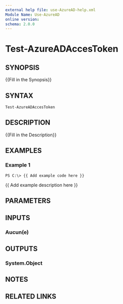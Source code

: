 ```yaml
---
external help file: use-AzureAD-help.xml
Module Name: Use-AzureAD
online version:
schema: 2.0.0
---
```


# Test-AzureADAccesToken

## SYNOPSIS
{{Fill in the Synopsis}}

## SYNTAX

```
Test-AzureADAccesToken
```

## DESCRIPTION
{{Fill in the Description}}

## EXAMPLES

### Example 1
```
PS C:\> {{ Add example code here }}
```

{{ Add example description here }}

## PARAMETERS

## INPUTS

### Aucun(e)
## OUTPUTS

### System.Object
## NOTES

## RELATED LINKS

